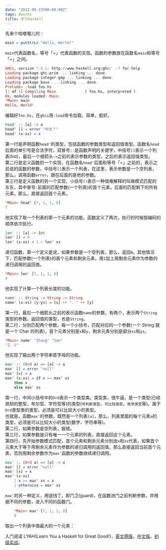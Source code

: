 ```yaml
---
date: "2012-09-23T00:00:00Z"
tags: dev/hs
title: 学习haskell
---
```


先来个哈喽喔儿的：

```haskell
main = putStrLn "Hello, World!"
```

`main`代表函数名，等号「=」代表函数的实现。函数的参数放在函数名`main`和等号「=」之间。

```haskell
GHCi, version 7.4.1: http://www.haskell.org/ghc/  :? for help
Loading package ghc-prim ... linking ... done.
Loading package integer-gmp ... linking ... done.
Loading package base ... linking ... done.
Prelude> :load foo.hs
[1 of 1] Compiling Main             ( foo.hs, interpreted )
Ok, modules loaded: Main.
*Main> main
Hello, World!
```

编辑好`foo.hs`，在`ghci`用`:load`命令加载，简单，挺好。

```haskell
head' :: [a] -> a
head' [] = error "中文？"
head' (x:xs) = x
```

第一行是声明函数`head'`的类型，包括函数的参数类型和返回值类型。函数名`head`后面的单引号是合法字符，双冒号`::`是函数声明的关键字，中括号`[]`表示一个列表(list)，最后一个细箭头`->`之前的表示参数的类型，之后的表示返回值类型。  
第二行是定义函数的一个实现，在函数名`head'`后面和等号「=」之前的，表示之前说的函数的参数，中括号`[]`表示一个列表，在这里，表示参数是一个空列表，那么，调用函数`error`，跟在后面的是他的参数。  
第三行是定义函数的另一个实现，小括号`()`表示一种很难解释的叫做模式匹配的东东，其中冒号`:`前面的匹配参数(一个列表)的首个元素，后面的匹配剩下的所有元素。那么，直接返回首个元素。

```haskell
*Main> head' [7, 1, 1, 8]
7
```

他实现了取一个列表的第一个元素的功能。函数定义了两次，执行的时候按编码的顺序依次执行。

```haskell
len' :: [a] -> Int
len' [] = 0
len' (x:xs) = 1 + len' xs
```

递归函数，第一个定义是说，如果参数是一个空列表，那么，返回`0`。其他情况下，匹配参数(一个列表)的首个元素和剩余元素，用`1`加上用剩余元素作为参数的递归调用的返回值。

```haskell
*Main> len' [7, 1, 1, 8]
4
```

他实现了计算一个列表长度的功能。

```haskell
name' :: String -> String -> String
name' (x:xs) (y:ys) = [x] ++ ". " ++ [y]
```

第一行，最后一个细箭头之前的表示函数`name`的参数，有两个，表示两个`String`类型的参数。返回值的类型，也是`String`。  
第二行，分别匹配两个参数，每一个小括号，匹配对应的一个参数(一个 String 就是一个 Char 的列表)，首个元素分别是`x`和`y`，剩余元素分别是部分`xs`和`ys`。

```haskell
*Main> name' "Zhang" "San"
"Z. S"
```

他实现了输出两个字符串首字母的功能。

```haskell
max' :: (Ord a) => [a] -> a
max' [] = error "null"
max' [x] = x
max' (x:xs) = if x >= max' xs
    then x
    else max' xs
```

第一行，中间小括号中的`Ord`表示一个类型类。类型类，很牛逼，是一个类型(已经熟知的整型、布尔型、字符型等)的类型(`可判断类型`、`可比较类型`、`枚举类型`等)。属于`Ord`类型类的类型，必须是可以比较大小的类型。  
也就是，函数`max'`的参数，既然是一个列表`[a]`，那么，列表里面的每个元素`a`的类型，必须是可以比较大小的类型(数字、字符串等)。  
第二行，如果参数是空列表，报错。  
第三行，如果参数是只有唯一一个元素的列表，直接返回这个元素。  
第四行，先开始参数模式匹配，首个元素和剩余元素分别由`x`和`xs`代表，如果首个元素大于等于用剩余元素作为参数的递归调用的返回值，那么直接返回当前首个元素，否则用剩余参数作为`max'`函数的参数继续递归调用。

```haskell
max' :: (Ord a) => [a] -> a
max' [] = error "null"
max' [x] = x
max' (x:xs)
    | x >= max' xs = x
    | otherwise = max' xs
```

`max'`的另一种定义，用竖线'|'，即门卫(guard)，在函数进门之前判断参数，并根据不同的参数，进入不同的函数门。

```haskell
    *Main> max' [7, 1, 1, 8]
    8
```

取出一个列表中值最大的一个元素：

入门阅读 LYAH(Learn You a Haskell for Great Good!)，[英文原版][1]，[中文版][2]。[初级实战][3]。

[1]: http://learnyouahaskell.com/
[2]: http://fleurer-lee.com/lyah/
[3]: http://lilydjwg.is-programmer.com/tag/Haskell
